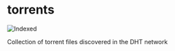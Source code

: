 torrents 
========
![Indexed](https://img.shields.io/badge/indexed-1458-blue)

Collection of torrent files discovered in the DHT network
